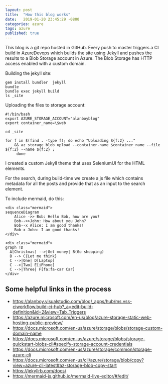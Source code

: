 ```yaml
---
layout: post
title:  "How this blog works"
date:   2019-01-20 23:45:29 -0800
categories: azure
tags: azure
published: true
---
```


This blog is a git repo hosted in GitHub. Every push to master triggers a CI build in AzureDevops which builds the site using Jekyll and pushes the results to a Blob Storage account in Azure. The Blob Storage has HTTP access enabled with a custom domain.

Building the jekyll site:

```
gem install bundler  jekyll  
bundle
bundle exec jekyll build
ls _site
```

Uploading the files to storage account:

```
#!/bin/bash
export AZURE_STORAGE_ACCOUNT="alanboyblog"
export container_name=\$web

cd _site

for f in $(find . -type f); do echo "Uploading ${f:2} ..." 
    && az storage blob upload --container-name $container_name --file ${f:2} --name ${f:2} ;
     done
```

I created a custom Jekyll theme that uses SeleniumUI for the HTML elements.

For the search, during build-time we create a js file which contains metadata for all the posts and provide that as an input to the search element.

To include mermaid, do this:

```
<div class="mermaid">
sequenceDiagram
    Alice ->> Bob: Hello Bob, how are you?
    Bob-->>John: How about you John?
    Bob--x Alice: I am good thanks!
    Bob-x John: I am good thanks!
</div>
```

```
<div class="mermaid">
graph TD
  A[Christmas] -->|Get money| B(Go shopping)
  B --> C{Let me think}
  C -->|One| D[Laptop]
  C -->|Two| E[iPhone]
  C -->|Three| F[fa:fa-car Car]
</div>
```

## Some helpful links in the process
- https://alanboy.visualstudio.com/blog/_apps/hub/ms.vss-ciworkflow.build-ci-hub?_a=edit-build-definition&id=2&view=Tab_Triggers
- https://azure.microsoft.com/en-us/blog/azure-storage-static-web-hosting-public-preview/
- https://docs.microsoft.com/en-us/azure/storage/blobs/storage-custom-domain-name
- https://docs.microsoft.com/en-us/azure/storage/blobs/storage-quickstart-blobs-cli#specify-storage-account-credentials
- https://docs.microsoft.com/en-us/azure/storage/common/storage-azure-cli
- https://docs.microsoft.com/en-us/cli/azure/storage/blob/copy?view=azure-cli-latest#az-storage-blob-copy-start
- https://jekyllrb.com/docs/
- https://mermaid-js.github.io/mermaid-live-editor/#/edit/



